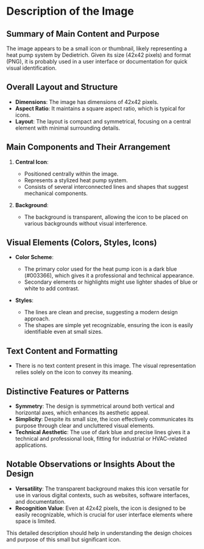 # Description of the Image

## Summary of Main Content and Purpose
The image appears to be a small icon or thumbnail, likely representing a heat pump system by Dedietrich. Given its size (42x42 pixels) and format (PNG), it is probably used in a user interface or documentation for quick visual identification.

## Overall Layout and Structure

- **Dimensions**: The image has dimensions of 42x42 pixels.
- **Aspect Ratio**: It maintains a square aspect ratio, which is typical for icons.
- **Layout**: The layout is compact and symmetrical, focusing on a central element with minimal surrounding details.

## Main Components and Their Arrangement

1. **Central Icon**:
   - Positioned centrally within the image.
   - Represents a stylized heat pump system.
   - Consists of several interconnected lines and shapes that suggest mechanical components.

2. **Background**:
   - The background is transparent, allowing the icon to be placed on various backgrounds without visual interference.

## Visual Elements (Colors, Styles, Icons)

- **Color Scheme**:
  - The primary color used for the heat pump icon is a dark blue (#003366), which gives it a professional and technical appearance.
  - Secondary elements or highlights might use lighter shades of blue or white to add contrast.

- **Styles**:
  - The lines are clean and precise, suggesting a modern design approach.
  - The shapes are simple yet recognizable, ensuring the icon is easily identifiable even at small sizes.

## Text Content and Formatting

- There is no text content present in this image. The visual representation relies solely on the icon to convey its meaning.

## Distinctive Features or Patterns

- **Symmetry**: The design is symmetrical around both vertical and horizontal axes, which enhances its aesthetic appeal.
- **Simplicity**: Despite its small size, the icon effectively communicates its purpose through clear and uncluttered visual elements.
- **Technical Aesthetic**: The use of dark blue and precise lines gives it a technical and professional look, fitting for industrial or HVAC-related applications.

## Notable Observations or Insights About the Design

- **Versatility**: The transparent background makes this icon versatile for use in various digital contexts, such as websites, software interfaces, and documentation.
- **Recognition Value**: Even at 42x42 pixels, the icon is designed to be easily recognizable, which is crucial for user interface elements where space is limited.

This detailed description should help in understanding the design choices and purpose of this small but significant icon.